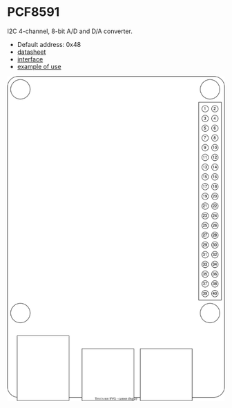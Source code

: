 # PCF8591
I2C 4-channel, 8-bit A/D and D/A converter.

* Default address: 0x48
* [datasheet](PCF8591.pdf)
* [interface](../src/main/java/one/microproject/rpi/hardware/gpio/sensors/PCF8591.java)
* [example of use](../src/main/java/one/microproject/rpi/hardware/gpio/sensors/tests/PCF8591Test.java)

![reference-schema](PCF8591-schema.svg)
